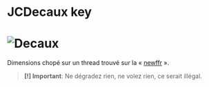 JCDecaux key
=========
![Decaux](https://cloud.githubusercontent.com/assets/8536299/8696816/2c872160-2af0-11e5-9846-05b673b79aa4.png)
=========
Dimensions chopé sur un thread trouvé sur la « [newffr](http://newffr.com/viewtopic.php?forum=239&topic=7962&start=40) ».
> **[!] Important**: Ne dégradez rien, ne volez rien, ce serait illégal.
